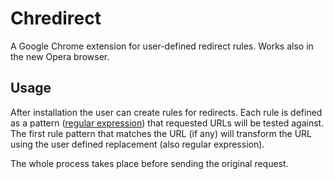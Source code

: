 # Chredirect

A Google Chrome extension for user-defined redirect rules. Works also in the new Opera browser.

## Usage
After installation the user can create rules for redirects. Each rule is defined as a pattern ([regular expression](https://developer.mozilla.org/en-US/docs/Web/JavaScript/Reference/Global_Objects/RegExp)) that requested URLs will be tested against. The first rule pattern that matches the URL (if any) will transform the URL using the user defined replacement (also regular expression).

The whole process takes place before sending the original request.
